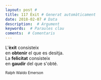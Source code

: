 ```yaml
---
layout: post #
title: 117 Èxit # Generat automàticament
date: 2018-02-07 # Data
description:  # Argument
keywords:  # Paraules clau
coments:  # Comentaris
---
```


L'**èxit** consisteix <br />
en **obtenir** el que es desitja. <br />
La **felicitat** consisteix <br />
en **gaudir** del que s'obté. <br />

<small>Ralph Waldo Emerson</small>
